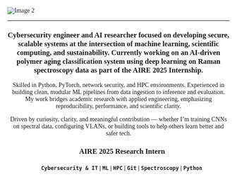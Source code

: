 <div style="font-family: Tahoma; text-align: center;">

<div style="display: flex;">
    <img src="https://i.imgur.com/9G8fhoz.jpeg" alt="Image 2" style="width: auto;">
</div><hr>

### Cybersecurity engineer and AI researcher focused on developing secure, scalable systems at the intersection of machine learning, scientific computing, and sustainability. Currently working on an AI-driven polymer aging classification system using deep learning on Raman spectroscopy data as part of the AIRE 2025 Internship.

Skilled in Python, PyTorch, network security, and HPC environments. Experienced in building clean, modular ML pipelines from data ingestion to inference and evaluation. My work bridges academic research with applied engineering, emphasizing reproducibility, performance, and scientific clarity.

Driven by curiosity, clarity, and meaningful contribution — whether I’m training CNNs on spectral data, configuring VLANs, or building tools to help others learn better and safer tech.
### 🔬 AIRE 2025 Research Intern  

#### 🔐 `Cybersecurity & IT` | `ML` | `HPC` | `Git` | `Spectroscopy` | `Python`  
</div>
<!-- 
🌱 I’m currently studying for my certifications in CompTIA A+, CompTIA Security+, CompTIA Server+, & Cisco CCNA 200-301.
-->


<!--
**dev-jaser/dev-jaser** is a ✨ _special_ ✨ repository because its `README.md` (this file) appears on your GitHub profile.

Here are some ideas to get you started:

- 🔭 I’m currently working on ...
- 🌱 I’m currently learning ...
- 👯 I’m looking to collaborate on ...
- 🤔 I’m looking for help with ...
- 💬 Ask me about ...
- 📫 How to reach me: ...
- 😄 Pronouns: ...
- ⚡ Fun fact: ...

<table>
  <tr>
    <th>Header 1</th>
    <th>Header 2</th>
  </tr>
  <tr>
    <td>Data 1</td>
    <td>Data 2</td>
  </tr>
</table>

<p align="center">
  <img src="https://img.shields.io/github/actions/workflow/status/xJB6x/repository/build.yml?style=flat-square">
</p>



-->
